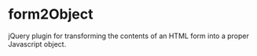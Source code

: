 form2Object
===========

jQuery plugin for transforming the contents of an HTML form into a proper Javascript object.


